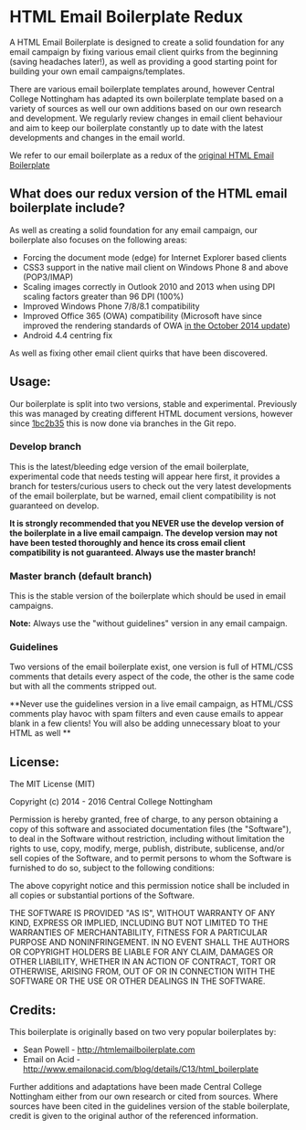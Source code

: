 HTML Email Boilerplate Redux
==============================================

A HTML Email Boilerplate is designed to create a solid foundation for any email campaign by fixing various email client quirks from the beginning (saving headaches later!), as well as providing a good starting point for building your own email campaigns/templates.

There are various email boilerplate templates around, however Central College Nottingham has adapted its own boilerplate template based on a variety of sources as well our own additions based on our own research and development. We regularly review changes in email client behaviour and aim to keep our boilerplate constantly up to date with the latest developments and changes in the email world.

We refer to our email boilerplate as a redux of the [original HTML Email Boilerplate](http://htmlemailboilerplate.com/)

## What does our redux version of the HTML email boilerplate include?

As well as creating a solid foundation for any email campaign, our boilerplate also focuses on the following areas:

* Forcing the document mode (edge) for Internet Explorer based clients
* CSS3 support in the native mail client on Windows Phone 8 and above (POP3/IMAP)
* Scaling images correctly in Outlook 2010 and 2013 when using DPI scaling factors greater than 96 DPI (100%)
* Improved Windows Phone 7/8/8.1 compatibility
* Improved Office 365 (OWA) compatibility (Microsoft have since improved the rendering standards of OWA [in the October 2014 update](http://blogs.office.com/2014/10/14/improving-outlook-web-app-options-settings-2/))
* Android 4.4 centring fix

As well as fixing other email client quirks that have been discovered.

## Usage:

Our boilerplate is split into two versions, stable and experimental. Previously this was managed by creating different HTML document versions, however since [
1bc2b35](https://github.com/centralcollegenottingham/HTML-Email-Boilerplate-Redux/commit/1bc2b35d4e4730eb4aea203f2d8fded1a93ec0d9) this is now done via branches in the Git repo.

### Develop branch

This is the latest/bleeding edge version of the email boilerplate, experimental code that needs testing will appear here first, it provides a branch for testers/curious users to check out the very latest developments of the email boilerplate, but be warned, email client compatibility is not guaranteed on develop.

**It is strongly recommended that you NEVER use the develop version of the boilerplate in a live email campaign. The develop version may not have been tested thoroughly and hence its cross email client compatibility is not guaranteed. Always use the master branch!**

### Master branch (default branch)

This is the stable version of the boilerplate which should be used in email campaigns. 

**Note:** Always use the "without guidelines" version in any email campaign.

### Guidelines

Two versions of the email boilerplate exist, one version is full of HTML/CSS comments that details every aspect of the code, the other is the same code but with all the comments stripped out.

**Never use the guidelines version in a live email campaign, as HTML/CSS comments play havoc with spam filters and even cause emails to appear blank in a few clients! You will also be adding unnecessary bloat to your HTML as well **


## License:

The MIT License (MIT)

Copyright (c) 2014 - 2016 Central College Nottingham

Permission is hereby granted, free of charge, to any person obtaining a copy
of this software and associated documentation files (the "Software"), to deal
in the Software without restriction, including without limitation the rights
to use, copy, modify, merge, publish, distribute, sublicense, and/or sell
copies of the Software, and to permit persons to whom the Software is
furnished to do so, subject to the following conditions:

The above copyright notice and this permission notice shall be included in
all copies or substantial portions of the Software.

THE SOFTWARE IS PROVIDED "AS IS", WITHOUT WARRANTY OF ANY KIND, EXPRESS OR
IMPLIED, INCLUDING BUT NOT LIMITED TO THE WARRANTIES OF MERCHANTABILITY,
FITNESS FOR A PARTICULAR PURPOSE AND NONINFRINGEMENT. IN NO EVENT SHALL THE
AUTHORS OR COPYRIGHT HOLDERS BE LIABLE FOR ANY CLAIM, DAMAGES OR OTHER
LIABILITY, WHETHER IN AN ACTION OF CONTRACT, TORT OR OTHERWISE, ARISING FROM,
OUT OF OR IN CONNECTION WITH THE SOFTWARE OR THE USE OR OTHER DEALINGS IN
THE SOFTWARE.

## Credits:

This boilerplate is originally based on two very popular boilerplates by:

* Sean Powell - http://htmlemailboilerplate.com
* Email on Acid - http://www.emailonacid.com/blog/details/C13/html_boilerplate

Further additions and adaptations have been made Central College Nottingham either from our own research or cited from sources. Where sources have been cited in the guidelines version of the stable boilerplate, credit is given to the original author of the referenced information.



